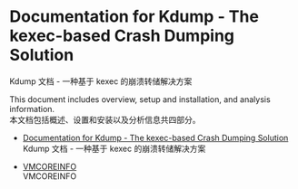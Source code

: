 # Documentation for Kdump - The kexec-based Crash Dumping Solution
Kdump 文档 - 一种基于 kexec 的崩溃转储解决方案

This document includes overview, setup and installation, and analysis information.\
本文档包括概述、设置和安装以及分析信息共四部分。

-   [Documentation for Kdump - The kexec-based Crash Dumping Solution](https://github.com/lemon1989/The-Linux-Kernel-documentation/blob/main/Documentation%20for%20Kdump%20-%20The%20kexec-based%20Crash%20Dumping%20Solution/Documentation%20for%20Kdump%20-%20The%20kexec-based%20Crash%20Dumping%20Solution.md)\
Kdump 文档 - 一种基于 kexec 的崩溃转储解决方案

-   [VMCOREINFO](https://github.com/lemon1989/The-Linux-Kernel-documentation/blob/main/Documentation%20for%20Kdump%20-%20The%20kexec-based%20Crash%20Dumping%20Solution/VMCOREINFO.md)\
VMCOREINFO

